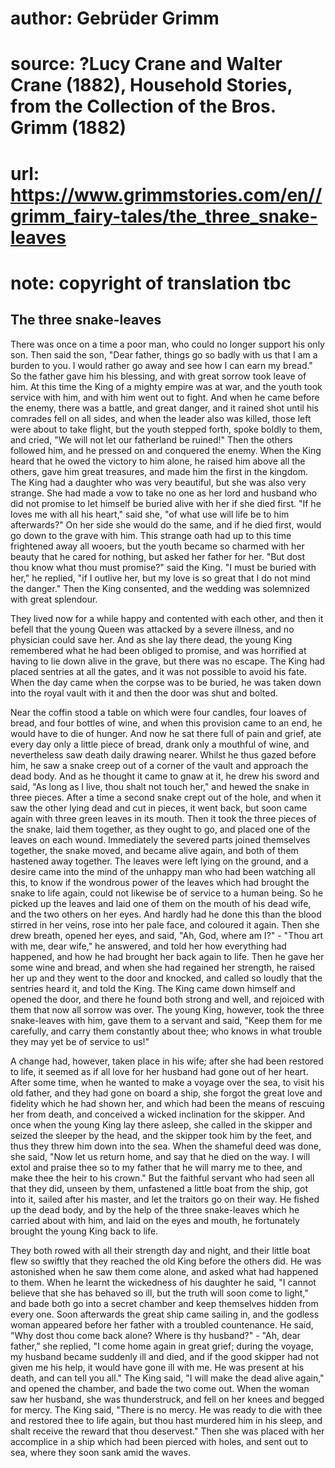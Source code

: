 # author: Gebrüder Grimm
# source: ?Lucy Crane and Walter Crane (1882), Household Stories, from the Collection of the Bros. Grimm (1882)
# url: https://www.grimmstories.com/en//grimm_fairy-tales/the_three_snake-leaves
# note: copyright of translation tbc

## The three snake-leaves 

There was once on a time a poor man, who could no longer support his
only son. Then said the son, "Dear father, things go so badly with us
that I am a burden to you. I would rather go away and see how I can earn
my bread." So the father gave him his blessing, and with great sorrow
took leave of him. At this time the King of a mighty empire was at war,
and the youth took service with him, and with him went out to fight. And
when he came before the enemy, there was a battle, and great danger, and
it rained shot until his comrades fell on all sides, and when the leader
also was killed, those left were about to take flight, but the youth
stepped forth, spoke boldly to them, and cried, "We will not let our
fatherland be ruined!" Then the others followed him, and he pressed on
and conquered the enemy. When the King heard that he owed the victory to
him alone, he raised him above all the others, gave him great treasures,
and made him the first in the kingdom.
The King had a daughter who was very beautiful, but she was also very
strange. She had made a vow to take no one as her lord and husband who
did not promise to let himself be buried alive with her if she died
first. "If he loves me with all his heart," said she, "of what use
will life be to him afterwards?" On her side she would do the same, and
if he died first, would go down to the grave with him. This strange oath
had up to this time frightened away all wooers, but the youth became so
charmed with her beauty that he cared for nothing, but asked her father
for her. "But dost thou know what thou must promise?" said the King.
"I must be buried with her," he replied, "if I outlive her, but my
love is so great that I do not mind the danger." Then the King
consented, and the wedding was solemnized with great splendour.

They lived now for a while happy and contented with each other, and then
it befell that the young Queen was attacked by a severe illness, and no
physician could save her. And as she lay there dead, the young King
remembered what he had been obliged to promise, and was horrified at
having to lie down alive in the grave, but there was no escape. The King
had placed sentries at all the gates, and it was not possible to avoid
his fate. When the day came when the corpse was to be buried, he was
taken down into the royal vault with it and then the door was shut and
bolted.

Near the coffin stood a table on which were four candles, four loaves of
bread, and four bottles of wine, and when this provision came to an end,
he would have to die of hunger. And now he sat there full of pain and
grief, ate every day only a little piece of bread, drank only a mouthful
of wine, and nevertheless saw death daily drawing nearer. Whilst he thus
gazed before him, he saw a snake creep out of a corner of the vault and
approach the dead body. And as he thought it came to gnaw at it, he drew
his sword and said, "As long as I live, thou shalt not touch her," and
hewed the snake in three pieces. After a time a second snake crept out
of the hole, and when it saw the other lying dead and cut in pieces, it
went back, but soon came again with three green leaves in its mouth.
Then it took the three pieces of the snake, laid them together, as they
ought to go, and placed one of the leaves on each wound. Immediately the
severed parts joined themselves together, the snake moved, and became
alive again, and both of them hastened away together. The leaves were
left lying on the ground, and a desire came into the mind of the unhappy
man who had been watching all this, to know if the wondrous power of the
leaves which had brought the snake to life again, could not likewise be
of service to a human being. So he picked up the leaves and laid one of
them on the mouth of his dead wife, and the two others on her eyes. And
hardly had he done this than the blood stirred in her veins, rose into
her pale face, and coloured it again. Then she drew breath, opened her
eyes, and said, "Ah, God, where am I?" - "Thou art with me, dear
wife," he answered, and told her how everything had happened, and how
he had brought her back again to life. Then he gave her some wine and
bread, and when she had regained her strength, he raised her up and they
went to the door and knocked, and called so loudly that the sentries
heard it, and told the King. The King came down himself and opened the
door, and there he found both strong and well, and rejoiced with them
that now all sorrow was over. The young King, however, took the three
snake-leaves with him, gave them to a servant and said, "Keep them for
me carefully, and carry them constantly about thee; who knows in what
trouble they may yet be of service to us!"

A change had, however, taken place in his wife; after she had been
restored to life, it seemed as if all love for her husband had gone out
of her heart. After some time, when he wanted to make a voyage over the
sea, to visit his old father, and they had gone on board a ship, she
forgot the great love and fidelity which he had shown her, and which had
been the means of rescuing her from death, and conceived a wicked
inclination for the skipper. And once when the young King lay there
asleep, she called in the skipper and seized the sleeper by the head,
and the skipper took him by the feet, and thus they threw him down into
the sea. When the shameful deed was done, she said, "Now let us return
home, and say that he died on the way. I will extol and praise thee so
to my father that he will marry me to thee, and make thee the heir to
his crown." But the faithful servant who had seen all that they did,
unseen by them, unfastened a little boat from the ship, got into it,
sailed after his master, and let the traitors go on their way. He fished
up the dead body, and by the help of the three snake-leaves which he
carried about with him, and laid on the eyes and mouth, he fortunately
brought the young King back to life.

They both rowed with all their strength day and night, and their little
boat flew so swiftly that they reached the old King before the others
did. He was astonished when he saw them come alone, and asked what had
happened to them. When he learnt the wickedness of his daughter he said,
"I cannot believe that she has behaved so ill, but the truth will soon
come to light," and bade both go into a secret chamber and keep
themselves hidden from every one. Soon afterwards the great ship came
sailing in, and the godless woman appeared before her father with a
troubled countenance. He said, "Why dost thou come back alone? Where is
thy husband?" - "Ah, dear father," she replied, "I come home again
in great grief; during the voyage, my husband became suddenly ill and
died, and if the good skipper had not given me his help, it would have
gone ill with me. He was present at his death, and can tell you all."
The King said, "I will make the dead alive again," and opened the
chamber, and bade the two come out. When the woman saw her husband, she
was thunderstruck, and fell on her knees and begged for mercy. The King
said, "There is no mercy. He was ready to die with thee and restored
thee to life again, but thou hast murdered him in his sleep, and shalt
receive the reward that thou deservest." Then she was placed with her
accomplice in a ship which had been pierced with holes, and sent out to
sea, where they soon sank amid the waves.
